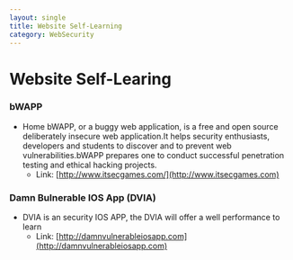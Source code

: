 ```yaml
---
layout: single
title: Website Self-Learning
category: WebSecurity
---
```


# Website Self-Learing


### bWAPP

  - Home bWAPP, or a buggy web application, is a free and open source deliberately insecure web application.It helps security enthusiasts, developers and students to discover and to prevent web vulnerabilities.bWAPP prepares one to conduct successful penetration testing and ethical hacking projects.
    - Link: [http://www.itsecgames.com/](http://www.itsecgames.com)

### Damn Bulnerable IOS App (DVIA)

  - DVIA is an security IOS APP, the DVIA will offer a well performance to learn 
    - Link: [http://damnvulnerableiosapp.com](http://damnvulnerableiosapp.com)
    



